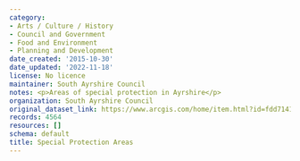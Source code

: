 ```yaml
---
category:
- Arts / Culture / History
- Council and Government
- Food and Environment
- Planning and Development
date_created: '2015-10-30'
date_updated: '2022-11-18'
license: No licence
maintainer: South Ayrshire Council
notes: <p>Areas of special protection in Ayrshire</p>
organization: South Ayrshire Council
original_dataset_link: https://www.arcgis.com/home/item.html?id=fdd7141aced44013ac71e3cc2dac407b
records: 4564
resources: []
schema: default
title: Special Protection Areas
---
```

